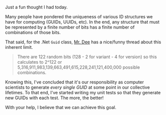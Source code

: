 Just a fun thought I had today.

Many people have pondered the uniqueness of various ID structures we have for computing (GUIDs, UUIDs, etc).  In the end, any structure that must be represented by a finite number of bits has a finite number of combinations of those bits.

That said, for the .Net `Guid` class, [Mr. Dee](http://mrdee.blogspot.co.nz/2005/11/how-many-guid-combinations-are-there.html) has a nice/funny thread about this inherent limit.

>There are 122 random bits (128 - 2 for variant - 4 for version) so this calculates to 2^122 or 5,316,911,983,139,663,491,615,228,241,121,400,000 possible combinations.

Knowing this, I've concluded that it's our responsibility as computer scientists to generate *every single GUID* at some point in our collective lifetimes.  To that end, I've started writing my unit tests so that they generate new GUIDs with each test.  The more, the better!

With your help, I believe that we can achieve this goal.